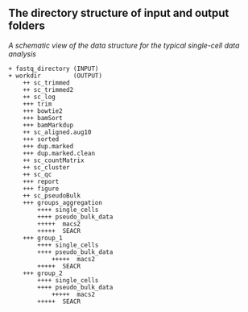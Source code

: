 ## The directory structure of input and output folders 

*A schematic view of the data structure for the typical single-cell data analysis*


```
+ fastq_directory (INPUT)
+ workdir         (OUTPUT)
    ++ sc_trimmed
    ++ sc_trimmed2
    ++ sc_log
	+++ trim
	+++ bowtie2
	+++ bamSort
	+++ bamMarkdup
    ++ sc_aligned.aug10
	+++ sorted
	+++ dup.marked
	+++ dup.marked.clean
    ++ sc_countMatrix
    ++ sc_cluster
    ++ sc_qc
	+++ report
	+++ figure
    ++ sc_pseudoBulk
	+++ groups_aggregation
	    ++++ single_cells
	    ++++ pseudo_bulk_data
		+++++  macs2
		+++++  SEACR
	+++ group_1
	    ++++ single_cells
	    ++++ pseudo_bulk_data
	    	+++++  macs2
		+++++  SEACR
	+++ group_2
	    ++++ single_cells
	    ++++ pseudo_bulk_data
	    	+++++  macs2
		+++++  SEACR
```


